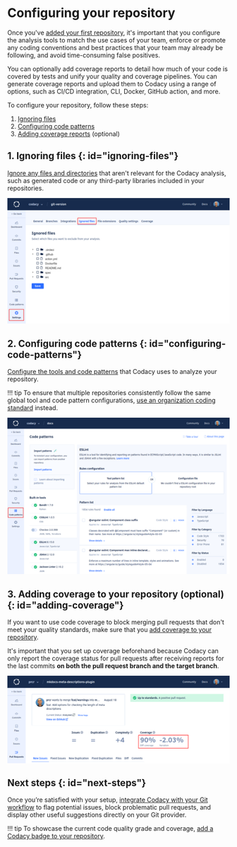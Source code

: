 # Configuring your repository

<!--TODO
    - Review the intro and consider integrating the remaining info gathered from previous versions

We recommend that you spend some time reviewing the Codacy analysis settings to focus on the tools and code patterns that bring more value to your team. Importantly, this eliminates the risk of having false positives block the work of your team once you start using Codacy as a quality gate.
-->

Once you've [added your first repository](codacy-quickstart.md), it's important that you configure the analysis tools to match the use cases of your team, enforce or promote any coding conventions and best practices that your team may already be following, and avoid time-consuming false positives.

You can optionally add coverage reports to detail how much of your code is covered by tests and unify your quality and coverage pipelines. You can generate coverage reports and upload them to Codacy using a range of options, such as CI/CD integration, CLI, Docker, GitHub action, and more.

To configure your repository, follow these steps:

1.  [Ignoring files](#ignoring-files)
1.  [Configuring code patterns](#configuring-code-patterns)
1.  [Adding coverage reports](#adding-coverage) (optional)

## 1. Ignoring files {: id="ignoring-files"}

[Ignore any files and directories](../repositories-configure/ignoring-files.md) that aren't relevant for the Codacy analysis, such as generated code or any third-party libraries included in your repositories.

![Ignoring files](../repositories-configure/images/ignored-files.png)

## 2. Configuring code patterns {: id="configuring-code-patterns"}

[Configure the tools and code patterns](../repositories-configure/configuring-code-patterns.md) that Codacy uses to analyze your repository.

!!! tip
    To ensure that multiple repositories consistently follow the same global tool and code pattern configurations, [use an organization coding standard](../organizations/using-a-coding-standard.md) instead.

![Configuring the tools and code patterns](../repositories-configure/images/code-patterns.png)

## 3. Adding coverage to your repository (optional) {: id="adding-coverage"}

If you want to use code coverage to block merging pull requests that don't meet your quality standards, make sure that you [add coverage to your repository](../coverage-reporter/index.md).

It's important that you set up coverage beforehand because Codacy can only report the coverage status for pull requests after receiving reports for the last commits **on both the pull request branch and the target branch**.

![Adding coverage to your repository](../coverage-reporter/images/coverage-codacy-ui.png)

## Next steps {: id="next-steps"}

Once you’re satisfied with your setup, [integrate Codacy with your Git workflow](integrating-codacy-with-your-git-workflow.md) to flag potential issues, block problematic pull requests, and display other useful suggestions directly on your Git provider.

!!! tip
    To showcase the current code quality grade and coverage, [add a Codacy badge to your repository](adding-a-codacy-badge.md).
